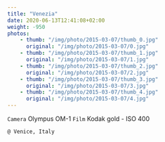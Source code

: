 ```yaml
---
title: "Venezia"
date: 2020-06-13T12:41:08+02:00
weight: -950
photos: 
    - thumb: "/img/photo/2015-03-07/thumb_0.jpg"
      original: "/img/photo/2015-03-07/0.jpg"
    - thumb: "/img/photo/2015-03-07/thumb_1.jpg"
      original: "/img/photo/2015-03-07/1.jpg"
    - thumb: "/img/photo/2015-03-07/thumb_2.jpg"
      original: "/img/photo/2015-03-07/2.jpg"
    - thumb: "/img/photo/2015-03-07/thumb_3.jpg"
      original: "/img/photo/2015-03-07/3.jpg"
    - thumb: "/img/photo/2015-03-07/thumb_4.jpg"
      original: "/img/photo/2015-03-07/4.jpg"
---
```

`Camera` Olympus OM-1 
`Film` Kodak gold - ISO 400

`@ Venice, Italy`
